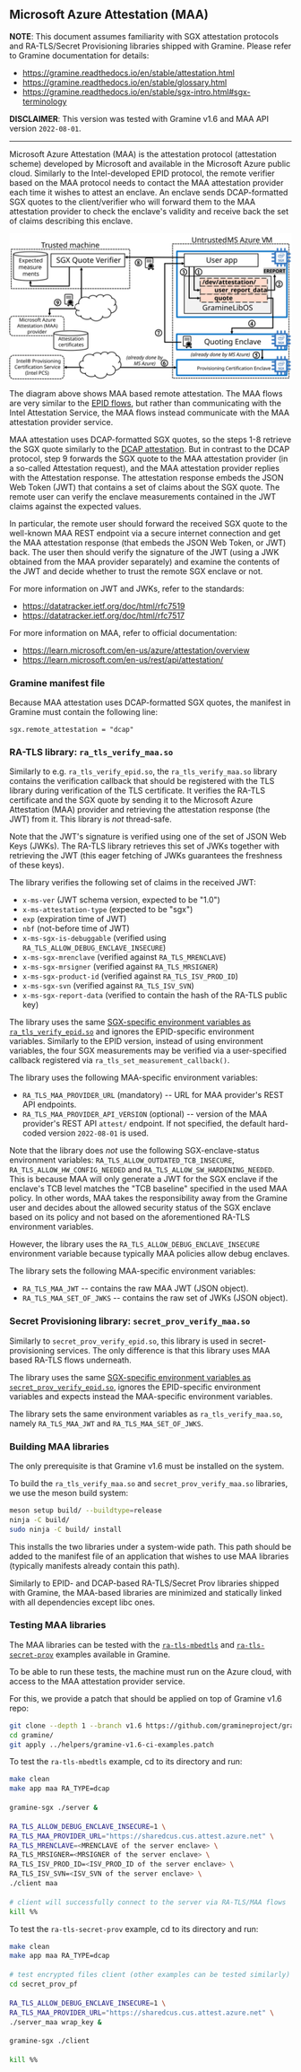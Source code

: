 ## Microsoft Azure Attestation (MAA)

**NOTE**: This document assumes familiarity with SGX attestation protocols and
RA-TLS/Secret Provisioning libraries shipped with Gramine. Please refer to
Gramine documentation for details:
- https://gramine.readthedocs.io/en/stable/attestation.html
- https://gramine.readthedocs.io/en/stable/glossary.html
- https://gramine.readthedocs.io/en/stable/sgx-intro.html#sgx-terminology

**DISCLAIMER**: This version was tested with Gramine v1.6 and MAA API version
`2022-08-01`.

---

Microsoft Azure Attestation (MAA) is the attestation protocol (attestation
scheme) developed by Microsoft and available in the Microsoft Azure public
cloud. Similarly to the Intel-developed EPID protocol, the remote verifier based
on the MAA protocol needs to contact the MAA attestation provider each time it
wishes to attest an enclave. An enclave sends DCAP-formatted SGX quotes to the
client/verifier who will forward them to the MAA attestation provider to check
the enclave's validity and receive back the set of claims describing this
enclave.

![MAA based remote attestation](/Integrations/azure/ra_tls_maa/helpers/maa.svg)

The diagram above shows MAA based remote attestation. The MAA flows are very
similar to the [EPID
flows](https://gramine.readthedocs.io/en/stable/attestation.html#remote-attestation-flows-for-epid-and-dcap),
but rather than communicating with the Intel Attestation Service, the MAA flows
instead communicate with the MAA attestation provider service.

MAA attestation uses DCAP-formatted SGX quotes, so the steps 1-8 retrieve the
SGX quote similarly to the [DCAP
attestation](https://gramine.readthedocs.io/en/stable/attestation.html#remote-attestation-flows-for-epid-and-dcap).
But in contrast to the DCAP protocol, step 9 forwards the SGX quote to the MAA
attestation provider (in a so-called Attestation request), and the MAA
attestation provider replies with the Attestation response. The attestation
response embeds the JSON Web Token (JWT) that contains a set of claims about the
SGX quote. The remote user can verify the enclave measurements contained in the
JWT claims against the expected values.

In particular, the remote user should forward the received SGX quote to the
well-known MAA REST endpoint via a secure internet connection and get the MAA
attestation response (that embeds the JSON Web Token, or JWT) back. The user
then should verify the signature of the JWT (using a JWK obtained from the MAA
provider separately) and examine the contents of the JWT and decide whether to
trust the remote SGX enclave or not.

For more information on JWT and JWKs, refer to the standards:
- https://datatracker.ietf.org/doc/html/rfc7519
- https://datatracker.ietf.org/doc/html/rfc7517

For more information on MAA, refer to official documentation:
- https://learn.microsoft.com/en-us/azure/attestation/overview
- https://learn.microsoft.com/en-us/rest/api/attestation/

### Gramine manifest file

Because MAA attestation uses DCAP-formatted SGX quotes, the manifest in Gramine
must contain the following line:
```
sgx.remote_attestation = "dcap"
```

### RA-TLS library: `ra_tls_verify_maa.so`

Similarly to e.g. `ra_tls_verify_epid.so`, the `ra_tls_verify_maa.so` library
contains the verification callback that should be registered with the TLS
library during verification of the TLS certificate. It verifies the RA-TLS
certificate and the SGX quote by sending it to the Microsoft Azure Attestation
(MAA) provider and retrieving the attestation response (the JWT) from it. This
library is *not* thread-safe.

Note that the JWT's signature is verified using one of the set of JSON Web Keys
(JWKs). The RA-TLS library retrieves this set of JWKs together with retrieving
the JWT (this eager fetching of JWKs guarantees the freshness of these keys).

The library verifies the following set of claims in the received JWT:
- `x-ms-ver` (JWT schema version, expected to be "1.0")
- `x-ms-attestation-type` (expected to be "sgx")
- `exp` (expiration time of JWT)
- `nbf` (not-before time of JWT)
- `x-ms-sgx-is-debuggable` (verified using `RA_TLS_ALLOW_DEBUG_ENCLAVE_INSECURE`)
- `x-ms-sgx-mrenclave` (verified against `RA_TLS_MRENCLAVE`)
- `x-ms-sgx-mrsigner` (verified against `RA_TLS_MRSIGNER`)
- `x-ms-sgx-product-id` (verified against `RA_TLS_ISV_PROD_ID`)
- `x-ms-sgx-svn` (verified against `RA_TLS_ISV_SVN`)
- `x-ms-sgx-report-data` (verified to contain the hash of the RA-TLS public key)

The library uses the same [SGX-specific environment variables as
`ra_tls_verify_epid.so`](https://gramine.readthedocs.io/en/stable/attestation.html#ra-tls-verify-epid-so)
and ignores the EPID-specific environment variables. Similarly to the EPID
version, instead of using environment variables, the four SGX measurements may
be verified via a user-specified callback registered via
`ra_tls_set_measurement_callback()`.

The library uses the following MAA-specific environment variables:

- `RA_TLS_MAA_PROVIDER_URL` (mandatory) -- URL for MAA provider's REST API
  endpoints.
- `RA_TLS_MAA_PROVIDER_API_VERSION` (optional) -- version of the MAA
  provider's REST API `attest/` endpoint. If not specified, the default
  hard-coded version `2022-08-01` is used.

Note that the library does *not* use the following SGX-enclave-status
environment variables: `RA_TLS_ALLOW_OUTDATED_TCB_INSECURE`,
`RA_TLS_ALLOW_HW_CONFIG_NEEDED` and `RA_TLS_ALLOW_SW_HARDENING_NEEDED`. This is
because MAA will only generate a JWT for the SGX enclave if the enclave's TCB
level matches the "TCB baseline" specified in the used MAA policy. In other
words, MAA takes the responsibility away from the Gramine user and decides about
the allowed security status of the SGX enclave based on its policy and not based
on the aforementioned RA-TLS environment variables.

However, the library uses the `RA_TLS_ALLOW_DEBUG_ENCLAVE_INSECURE` environment
variable because typically MAA policies allow debug enclaves.

The library sets the following MAA-specific environment variables:

- `RA_TLS_MAA_JWT` -- contains the raw MAA JWT (JSON object).
- `RA_TLS_MAA_SET_OF_JWKS` -- contains the raw set of JWKs (JSON object).

### Secret Provisioning library: `secret_prov_verify_maa.so`

Similarly to `secret_prov_verify_epid.so`, this library is used in
secret-provisioning services. The only difference is that this library uses MAA
based RA-TLS flows underneath.

The library uses the same [SGX-specific environment variables as
`secret_prov_verify_epid.so`](https://gramine.readthedocs.io/en/stable/attestation.html#secret-prov-verify-epid-so),
ignores the EPID-specific environment variables and expects instead the
MAA-specific environment variables.

The library sets the same environment variables as `ra_tls_verify_maa.so`,
namely `RA_TLS_MAA_JWT` and `RA_TLS_MAA_SET_OF_JWKS`.

### Building MAA libraries

The only prerequisite is that Gramine v1.6 must be installed on the system.

To build the `ra_tls_verify_maa.so` and `secret_prov_verify_maa.so` libraries,
we use the meson build system:
```sh
meson setup build/ --buildtype=release
ninja -C build/
sudo ninja -C build/ install
```

This installs the two libraries under a system-wide path. This path should be
added to the manifest file of an application that wishes to use MAA libraries
(typically manifests already contain this path).

Similarly to EPID- and DCAP-based RA-TLS/Secret Prov libraries shipped with
Gramine, the MAA-based libraries are minimized and statically linked with all
dependencies except libc ones.

### Testing MAA libraries

The MAA libraries can be tested with the
[`ra-tls-mbedtls`](https://github.com/gramineproject/gramine/tree/master/CI-Examples/ra-tls-mbedtls)
and
[`ra-tls-secret-prov`](https://github.com/gramineproject/gramine/tree/master/CI-Examples/ra-tls-secret-prov)
examples available in Gramine.

To be able to run these tests, the machine must run on the Azure cloud, with
access to the MAA attestation provider service.

For this, we provide a patch that should be applied on top of Gramine v1.6 repo:
```sh
git clone --depth 1 --branch v1.6 https://github.com/gramineproject/gramine.git
cd gramine/
git apply ../helpers/gramine-v1.6-ci-examples.patch
```

To test the `ra-tls-mbedtls` example, cd to its directory and run:
```sh
make clean
make app maa RA_TYPE=dcap

gramine-sgx ./server &

RA_TLS_ALLOW_DEBUG_ENCLAVE_INSECURE=1 \
RA_TLS_MAA_PROVIDER_URL="https://sharedcus.cus.attest.azure.net" \
RA_TLS_MRENCLAVE=<MRENCLAVE of the server enclave> \
RA_TLS_MRSIGNER=<MRSIGNER of the server enclave> \
RA_TLS_ISV_PROD_ID=<ISV_PROD_ID of the server enclave> \
RA_TLS_ISV_SVN=<ISV_SVN of the server enclave> \
./client maa

# client will successfully connect to the server via RA-TLS/MAA flows
kill %%
```

To test the `ra-tls-secret-prov` example, cd to its directory and run:
```sh
make clean
make app maa RA_TYPE=dcap

# test encrypted files client (other examples can be tested similarly)
cd secret_prov_pf

RA_TLS_ALLOW_DEBUG_ENCLAVE_INSECURE=1 \
RA_TLS_MAA_PROVIDER_URL="https://sharedcus.cus.attest.azure.net" \
./server_maa wrap_key &

gramine-sgx ./client

kill %%
```
